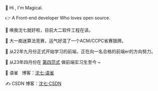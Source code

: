 👋 Hi , I'm Magical.
 
👉 A Front-end developer Who loves open source.

🎈 唤我沈七就好啦，目前大二软件工程在读。

👻 大一痴迷算法竞赛，运气好混了一个ACM/CCPC省赛银牌。

🚗 从22年九月份正式开始学习的前端，正在向一名合格的前端er的方向努力。

💼 从23年四月份在 [第四范式](https://www.4paradigm.com/about/index.html) 做前端实习生至今 ~

💬 语雀 &nbsp; 博客：[沈七·语雀](https://www.yuque.com/magicalboy)

✍️ CSDN  博客：[沈七·CSDN](https://blog.csdn.net/m0_66139206?spm=1011.2441.3001.5343)

